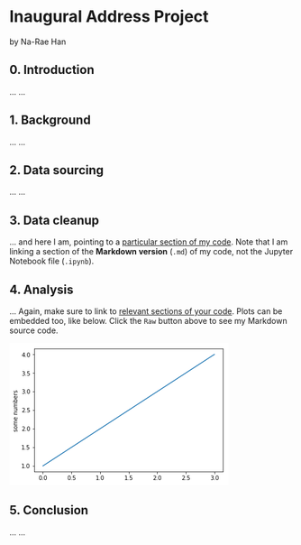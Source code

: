 # Inaugural Address Project

by Na-Rae Han

## 0. Introduction
... ...

## 1. Background
... ...

## 2. Data sourcing
... ...

## 3. Data cleanup
... and here I am, pointing to a [particular section of my code](process_data.md#second-section). Note that I am linking a section of the __Markdown version__ (`.md`) of my code, not the Jupyter Notebook file (`.ipynb`). 

## 4. Analysis
... Again, make sure to link to [relevant sections of your code](process_data.md#third-section). Plots can be embedded too, like below. Click the `Raw` button above to see my Markdown source code. 

![png](image_files/output_8_0.png)



## 5. Conclusion
... ...
